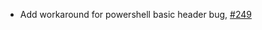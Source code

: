 - Add workaround for powershell basic header bug, [#249](https://github.com/Snow-Shell/servicenow-powershell/issues/249)
